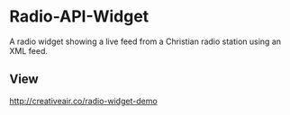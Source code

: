 # Radio-API-Widget
A radio widget showing a live feed from a Christian radio station using an XML feed.

View 
-----
http://creativeair.co/radio-widget-demo
